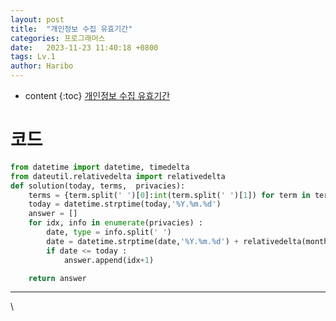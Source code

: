 ```yaml
---
layout: post
title:  "개인정보 수집 유효기간"
categories: 프로그래머스
date:   2023-11-23 11:40:18 +0800
tags: Lv.1
author: Haribo
---
```


* content
{:toc}
[개인정보 수집 유효기간](https://school.programmers.co.kr/learn/courses/30/lessons/150370)

# 코드

```python
from datetime import datetime, timedelta
from dateutil.relativedelta import relativedelta
def solution(today,	terms,	privacies):
    terms = {term.split(' ')[0]:int(term.split(' ')[1]) for term in terms}
    today = datetime.strptime(today,'%Y.%m.%d')
    answer = []
    for idx, info in enumerate(privacies) :
        date, type = info.split(' ')
        date = datetime.strptime(date,'%Y.%m.%d') + relativedelta(months=+terms[type])
        if date <= today :
            answer.append(idx+1)

    return answer
```

---







\
